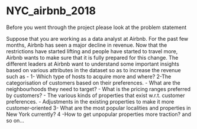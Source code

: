 # NYC_airbnb_2018
Before you went through the project please look at the problem statement


Suppose that you are working as a data analyst at Airbnb. For the past few months, Airbnb has seen a major decline in revenue. Now that the restrictions have started lifting and people have started to travel more, Airbnb wants to make sure that it is fully prepared for this change.
The different leaders at Airbnb want to understand some important insights based on various attributes in the dataset so as to increase the revenue such as -
1- Which type of hosts to acquire more and where?
2-The categorisation of customers based on their preferences.
    - What are the neighbourhoods they need to target?
    - What is the pricing ranges preferred by customers?
    - The various kinds of properties that exist w.r.t. customer preferences.
    - Adjustments in the existing properties to make it more customer-oriented
3- What are the most popular localities and properties in New York currently?
4 -How to get unpopular properties more traction? and so on...

